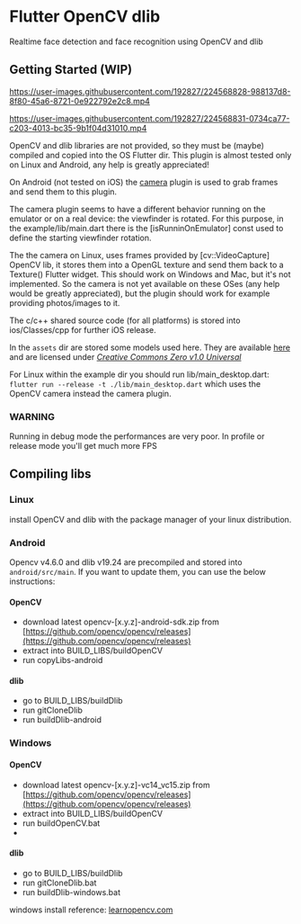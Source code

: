 # Flutter OpenCV dlib

Realtime face detection and face recognition using OpenCV and dlib

## Getting Started (WIP)

https://user-images.githubusercontent.com/192827/224568828-988137d8-8f80-45a6-8721-0e922792e2c8.mp4

https://user-images.githubusercontent.com/192827/224568831-0734ca77-c203-4013-bc35-9b1f04d31010.mp4


OpenCV and dlib libraries are not provided, so they must be (maybe) compiled and copied into the OS Flutter dir.
This plugin is almost tested only on Linux and Android, any help is greatly appreciated!

On Android (not tested on iOS) the [camera](https://pub.dev/packages/camera) plugin is used to grab frames and send them to this plugin.

The camera plugin seems to have a different behavior running on the emulator or on a real device: the
viewfinder is rotated. For this purpose, in the example/lib/main.dart there is the [isRunninOnEmulator] const used to define the starting viewfinder rotation.

The the camera on Linux, uses frames provided by [cv::VideoCapture] OpenCV lib, it stores them into a OpenGL texture and send them back to a Texture() Flutter widget.
This should work on Windows and Mac, but it's not implemented. So the camera is not yet available on these OSes (any help would be greatly appreciated), but the plugin should work for example providing photos/images to it.

The c/c++ shared source code (for all platforms) is stored into ios/Classes/cpp for further iOS release.

In the ```assets``` dir are stored some models used here. They are available [here](https://github.com/davisking/dlib-models) and are
licensed under *[Creative Commons Zero v1.0 Universal](https://github.com/davisking/dlib-models/blob/master/LICENSE)*

For Linux within the example dir you should run lib/main_desktop.dart: 
```flutter run --release -t ./lib/main_desktop.dart```
which uses the OpenCV camera instead the camera plugin.

### WARNING

Running in debug mode the performances are very poor. In profile or release mode you'll get much more FPS

## Compiling libs

### Linux
install OpenCV and dlib with the package manager of your linux distribution.

### Android
Opencv v4.6.0 and dlib v19.24 are precompiled and stored into ```android/src/main```. 
If you want to update them, you can use the below instructions:

#### OpenCV
- download latest opencv-[x.y.z]-android-sdk.zip from [https://github.com/opencv/opencv/releases](https://github.com/opencv/opencv/releases)
- extract into BUILD_LIBS/buildOpenCV
- run copyLibs-android

#### dlib
- go to BUILD_LIBS/buildDlib
- run gitCloneDlib
- run buildDlib-android

### Windows
#### OpenCV
- download latest opencv-[x.y.z]-vc14_vc15.zip from [https://github.com/opencv/opencv/releases](https://github.com/opencv/opencv/releases)
- extract into BUILD_LIBS/buildOpenCV
- run buildOpenCV.bat
- 
#### dlib
- go to BUILD_LIBS/buildDlib
- run gitCloneDlib.bat
- run buildDlib-windows.bat


windows install reference: [learnopencv.com](https://learnopencv.com/install-dlib-on-windows/)
